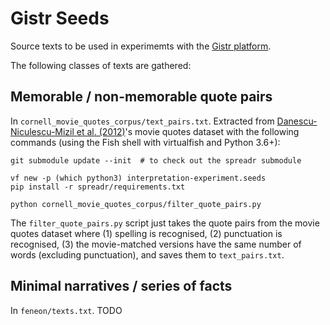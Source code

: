 Gistr Seeds
===========

Source texts to be used in experimemts with the [Gistr platform](https://github.com/interpretation-experiment/gistr-app/).

The following classes of texts are gathered:

Memorable / non-memorable quote pairs
-------------------------------------

In `cornell_movie_quotes_corpus/text_pairs.txt`. Extracted from [Danescu-Niculescu-Mizil et al. (2012)](https://arxiv.org/abs/1203.6360)'s movie quotes dataset with the following commands (using the Fish shell with virtualfish and Python 3.6+):

```
git submodule update --init  # to check out the spreadr submodule

vf new -p (which python3) interpretation-experiment.seeds
pip install -r spreadr/requirements.txt

python cornell_movie_quotes_corpus/filter_quote_pairs.py
```

The `filter_quote_pairs.py` script just takes the quote pairs from the movie quotes dataset where (1) spelling is recognised, (2) punctuation is recognised, (3) the movie-matched versions have the same number of words (excluding punctuation), and saves them to `text_pairs.txt`.


Minimal narratives / series of facts
------------------------------------

In `feneon/texts.txt`. TODO
